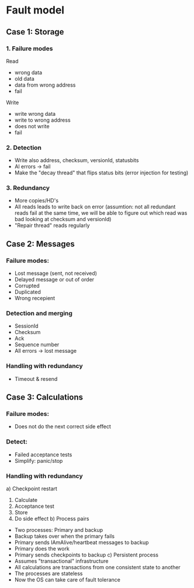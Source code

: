 # Fault model

## Case 1: Storage
### 1. Failure modes
Read
- wrong data
- old data
- data from wrong address
- fail

Write
- write wrong data
- write to wrong address
- does not write
- fail

### 2. Detection
- Write also address, checksum, versionId, statusbits
- Al errors -> fail
- Make the "decay thread" that flips status bits (error injection for testing)

### 3. Redundancy
- More copies/HD's
- All reads leads to write back on error (assumtion: not all redundant reads fail at the same time, we will be able to figure out which read was bad looking at checksum and versionId)
- "Repair thread" reads regularly

## Case 2: Messages
### Failure modes:
- Lost message (sent, not received)
- Delayed message or out of order
- Corrupted
- Duplicated
- Wrong recepient

### Detection and merging
- SessionId
- Checksum
- Ack
- Sequence number
- All errors -> lost message

### Handling with redundancy
- Timeout & resend

## Case 3: Calculations
### Failure modes:
- Does not do the next correct side effect

### Detect:
- Failed acceptance tests
- Simplify: panic/stop

### Handling with redundancy
a) Checkpoint restart
  1. Calculate
  2. Acceptance test
  3. Store
  4. Do side effect
b) Process pairs
- Two processes: Primary and backup
- Backup takes over when the primary fails
- Primary sends IAmAlive/heartbeat messages to backup
- Primary does the work
- Primary sends checkpoints to backup
c) Persistent process
- Assumes "transactional" infrastructure
- All calculations are transactions from one consistent state to another
- The processes are stateless
- Now the OS can take care of fault tolerance
